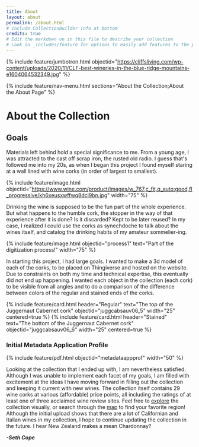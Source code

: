 ```yaml
---
title: About
layout: about
permalink: /about.html
# include CollectionBuilder info at bottom
credits: true
# Edit the markdown on in this file to describe your collection
# Look in _includes/feature for options to easily add features to the page
---
```


{% include feature/jumbotron.html objectid="https://cliffsliving.com/wp-content/uploads/2020/11/CLF-best-wineries-in-the-blue-ridge-mountains-e1604064532349.jpg" %}

{% include feature/nav-menu.html sections="About the Collection;About the About Page" %}

# About the Collection
## __Goals__
Materials left behind hold a special significance to me. From a young age, I was attracted to the cast off scrap iron, the rusted old radio. I guess that's followed me into my 20s, as when I began this project I found myself staring at a wall lined with wine corks (in order of largest to smallest). 

{% include feature/image.html objectid="https://www.wine.com/product/images/w_767,c_fit,q_auto:good,fl_progressive/kh6xeusxwffwq8dcl9bn.jpg" width="75" %}

Drinking the wine is supposed to be the fun part of the whole experience. But what happens to the humble cork, the stopper in the way of that experience after it is done? Is it discarded? Kept to be later reused? In my case, I realized I could use the corks as synechdoche to talk about the wines itself, and catalog the drinking habits of my amateur sommelier-ing.

{% include feature/image.html objectid="process1" text="Part of the digitization process!" width="75" %}

In starting this project, I had large goals. I wanted to make a 3d model of each of the corks, to be placed on Thingiverse and hosted on the website. Due to constraints on both my time and technical expertise, this eventually did not end up happening. I wanted each object in the collection (each cork) to be visible from all angles and to do a comparison of the difference between colors of the regular and stained ends of the corks. 

{% include feature/card.html header="Regular" text="The top of the Juggernaut Cabernet cork" objectid="juggcabsauv06_5" width="25" centered=true %} 
{% include feature/card.html header="Stained" text="The bottom of the Juggernaut Cabernet cork" objectid="juggcabsauv06_6" width="25" centered=true %} 

### Initial Metadata Application Profile
{% include feature/pdf.html objectid="metadataappprof" width="50" %}

Looking at the collection that I ended up with, I am nevertheless satisfied. Although I was unable to implement each facet of my goals, I am filled with excitement at the ideas I have moving forward in filling out the collection and keeping it current with new wines. The collection itself contains 29 wine corks at various (affordable) price points, all including the ratings of at least one of three acclaimed wine review sites. Feel free to [explore](https://sethcope96.github.io/Put-A-Cork-In-It/browse.html) the collection visually, or search through the [map](https://sethcope96.github.io/Put-A-Cork-In-It/map.html) to find your favorite region! Although the initial upload shows that there are a lot of Californian and Italian wines in my collection, I hope to continue updating the collection in the future. I hear New Zealand makes a mean Chardonnay?

**_-Seth Cope_**
